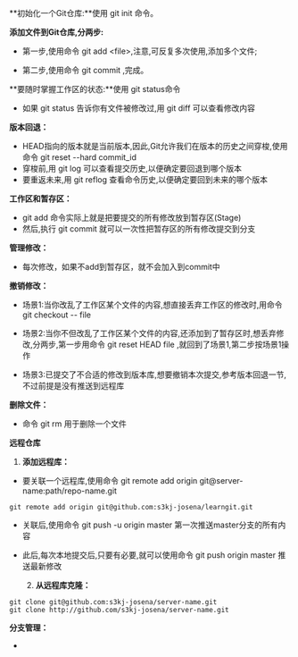 **初始化一个Git仓库:**使用     git    init     命令。

**添加文件到Git仓库,分两步:**

* 第一步,使用命令     git    add    &lt;file&gt;,注意,可反复多次使用,添加多个文件;

* 第二步,使用命令     git    commit     ,完成。

**要随时掌握工作区的状态:**使用 git    status命令

* 如果 git    status 告诉你有文件被修改过,用 git diff  可以查看修改内容

**版本回退：**

* HEAD指向的版本就是当前版本,因此,Git允许我们在版本的历史之间穿梭,使用命令 git reset --hard    commit\_id    
* 穿梭前,用 git    log 可以查看提交历史,以便确定要回退到哪个版本
* 要重返未来,用 git    reflog 查看命令历史,以便确定要回到未来的哪个版本

**工作区和暂存区：**

* git add 命令实际上就是把要提交的所有修改放到暂存区\(Stage\)
* 然后,执行 git commit 就可以一次性把暂存区的所有修改提交到分支

**管理修改：**

* 每次修改，如果不add到暂存区，就不会加入到commit中

**撤销修改：**

* 场景1:当你改乱了工作区某个文件的内容,想直接丢弃工作区的修改时,用命令 git checkout -- file

* 场景2:当你不但改乱了工作区某个文件的内容,还添加到了暂存区时,想丢弃修改,分两步,第一步用命令 git reset HEAD file ,就回到了场景1,第二步按场景1操作

* 场景3:已提交了不合适的修改到版本库,想要撤销本次提交,参考版本回退一节,不过前提是没有推送到远程库

**删除文件：**

* 命令 git rm 用于删除一个文件

**远程仓库**

1. **添加远程库：**

* 要关联一个远程库,使用命令 git remote add origin git@server-name:path/repo-name.git

```
git remote add origin git@github.com:s3kj-josena/learngit.git
```

* 关联后,使用命令 git push -u origin master 第一次推送master分支的所有内容
* 此后,每次本地提交后,只要有必要,就可以使用命令 git push origin master 推送最新修改

   2. **从远程库克隆：**

```
git clone git@github.com:s3kj-josena/server-name.git
git clone http://github.com/s3kj-josena/server-name.git
```

**分支管理：**

* 








